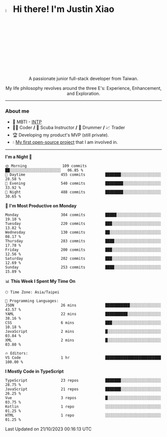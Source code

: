 # <img src="https://media.giphy.com/media/hvRJCLFzcasrR4ia7z/giphy.gif" width="5%">Hi there! I'm Justin Xiao
<p align="center">A passionate junior full-stack developer from Taiwan.  </p>
<p align="center">My life philosophy revolves around the three E's: Experience, Enhancement, and Exploration.</p>

---
### About me
- 👀 MBTI - [INTP](https://www.16personalities.com/intp-personality)
- 👨‍💻 Coder **/** 🤿 Scuba Instructor **/** 🥁 Drummer **/** 📈 Trader
- 🏆 Developing my product's MVP (still private).
- 💧 [My first open-source project](https://github.com/Game-as-a-Service/Game-Lobby-Web) that I am involved in.

---
<!--START_SECTION:waka-->
**I'm a Night 🦉** 

```text
🌞 Morning                109 commits         ██░░░░░░░░░░░░░░░░░░░░░░░   06.85 % 
🌆 Daytime                455 commits         ███████░░░░░░░░░░░░░░░░░░   28.58 % 
🌃 Evening                540 commits         ████████░░░░░░░░░░░░░░░░░   33.92 % 
🌙 Night                  488 commits         ████████░░░░░░░░░░░░░░░░░   30.65 % 
```
📅 **I'm Most Productive on Monday** 

```text
Monday                   304 commits         █████░░░░░░░░░░░░░░░░░░░░   19.10 % 
Tuesday                  220 commits         ███░░░░░░░░░░░░░░░░░░░░░░   13.82 % 
Wednesday                130 commits         ██░░░░░░░░░░░░░░░░░░░░░░░   08.17 % 
Thursday                 283 commits         ████░░░░░░░░░░░░░░░░░░░░░   17.78 % 
Friday                   200 commits         ███░░░░░░░░░░░░░░░░░░░░░░   12.56 % 
Saturday                 202 commits         ███░░░░░░░░░░░░░░░░░░░░░░   12.69 % 
Sunday                   253 commits         ████░░░░░░░░░░░░░░░░░░░░░   15.89 % 
```


📊 **This Week I Spent My Time On** 

```text
🕑︎ Time Zone: Asia/Taipei

💬 Programming Languages: 
JSON                     26 mins             ███████████░░░░░░░░░░░░░░   43.57 % 
YAML                     22 mins             ██████████░░░░░░░░░░░░░░░   38.16 % 
CSS                      6 mins              ███░░░░░░░░░░░░░░░░░░░░░░   10.18 % 
JavaScript               2 mins              █░░░░░░░░░░░░░░░░░░░░░░░░   03.84 % 
XML                      2 mins              █░░░░░░░░░░░░░░░░░░░░░░░░   03.80 % 

🔥 Editors: 
VS Code                  1 hr                █████████████████████████   100.00 % 
```

**I Mostly Code in TypeScript** 

```text
TypeScript               23 repos            ███████░░░░░░░░░░░░░░░░░░   28.75 % 
JavaScript               21 repos            ███████░░░░░░░░░░░░░░░░░░   26.25 % 
Vue                      3 repos             █░░░░░░░░░░░░░░░░░░░░░░░░   03.75 % 
Kotlin                   1 repo              ░░░░░░░░░░░░░░░░░░░░░░░░░   01.25 % 
HTML                     1 repo              ░░░░░░░░░░░░░░░░░░░░░░░░░   01.25 % 
```




 Last Updated on 21/10/2023 00:16:13 UTC
<!--END_SECTION:waka-->
